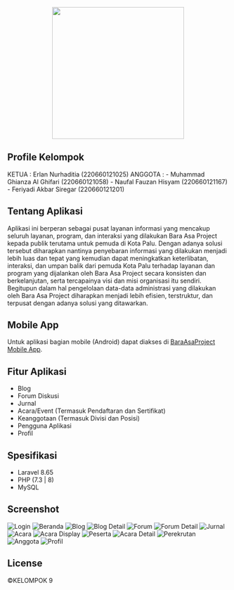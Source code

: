 <p align="center"><img width="300px" src="https://user-images.githubusercontent.com/52749784/210675547-b0ff919a-7094-499f-afaf-8c058bedf5b5.png"></p>

## Profile Kelompok

KETUA : Erlan Nurhaditia (220660121025)
ANGGOTA : - Muhammad Ghianza Al Ghifari (220660121058)
          - Naufal Fauzan Hisyam (220660121167)
          - Feriyadi Akbar Siregar (220660121201)          

## Tentang Aplikasi

Aplikasi ini berperan sebagai pusat layanan informasi yang mencakup seluruh layanan, program, dan interaksi yang dilakukan Bara Asa Project kepada publik terutama untuk pemuda di Kota Palu. Dengan adanya solusi tersebut diharapkan nantinya penyebaran informasi yang dilakukan menjadi lebih luas dan tepat yang kemudian dapat meningkatkan keterlibatan, interaksi, dan umpan balik dari pemuda Kota Palu terhadap layanan dan program yang dijalankan oleh Bara Asa Project secara konsisten dan berkelanjutan, serta tercapainya visi dan misi organisasi itu sendiri. Begitupun dalam hal pengelolaan data-data administrasi yang dilakukan oleh Bara Asa Project diharapkan menjadi lebih efisien, terstruktur, dan terpusat dengan adanya solusi yang ditawarkan.

## Mobile App

Untuk aplikasi bagian mobile (Android) dapat diakses di [BaraAsaProject Mobile App](https://github.com/ahdiatahsan/baraasaproject-app).

## Fitur Aplikasi

- Blog
- Forum Diskusi
- Jurnal
- Acara/Event (Termasuk Pendaftaran dan Sertifikat)
- Keanggotaan (Termasuk Divisi dan Posisi)
- Pengguna Aplikasi
- Profil

## Spesifikasi

- Laravel 8.65
- PHP (7.3 | 8)
- MySQL

## Screenshot

![Login](https://user-images.githubusercontent.com/52749784/210686720-fe5f1217-fc1a-4e94-bf49-1db054b4bafa.png)
![Beranda](https://user-images.githubusercontent.com/52749784/210686697-37a39845-c287-4672-a69a-b149b0f9822c.png)
![Blog](https://user-images.githubusercontent.com/52749784/210686701-eb5c6aca-0ebb-4bb2-9dd9-26aeeb628f92.png)
![Blog Detail](https://user-images.githubusercontent.com/52749784/210686702-8e232a25-6056-4b6c-ad0f-638809f8bdc5.png)
![Forum](https://user-images.githubusercontent.com/52749784/210686704-c86bc98c-eacf-4d4f-be49-59b00998f1ce.png)
![Forum Detail](https://user-images.githubusercontent.com/52749784/210686705-9b2cb78a-0207-4320-b883-42b5d552eae0.png)
![Jurnal](https://user-images.githubusercontent.com/52749784/210686706-9fb9e8f9-51b8-49bd-8aa1-14b368087a71.png)
![Acara](https://user-images.githubusercontent.com/52749784/210686708-b1d88ca8-dd22-4c4d-b6f6-2b20ce44902a.png)
![Acara Display](https://user-images.githubusercontent.com/52749784/210686710-7df5ef7d-4f3a-4da5-8928-0e4a96f15301.png)
![Peserta](https://user-images.githubusercontent.com/52749784/210686711-d4338bf5-555d-4eb8-8c79-ac058b227169.png)
![Acara Detail](https://user-images.githubusercontent.com/52749784/210686712-d83d573b-d87c-4de7-906d-a4aaa31fe7d5.png)
![Perekrutan](https://user-images.githubusercontent.com/52749784/210686715-e8176f29-631d-4329-b39a-767fd85c1f11.png)
![Anggota](https://user-images.githubusercontent.com/52749784/210686717-81bf9403-eb70-4f2d-9b99-6b867a59eb17.png)
![Profil](https://user-images.githubusercontent.com/52749784/210686719-f77f153d-3d44-4671-88fd-613ef6fa4543.png)

## License

©KELOMPOK 9

